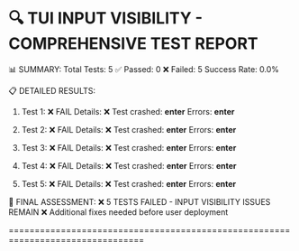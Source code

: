 🔍 TUI INPUT VISIBILITY - COMPREHENSIVE TEST REPORT
================================================================================

📊 SUMMARY:
   Total Tests: 5
   ✅ Passed: 0
   ❌ Failed: 5
   Success Rate: 0.0%

📋 DETAILED RESULTS:

1. Test 1: ❌ FAIL
   Details: ❌ Test crashed: __enter__
   Errors: __enter__

2. Test 2: ❌ FAIL
   Details: ❌ Test crashed: __enter__
   Errors: __enter__

3. Test 3: ❌ FAIL
   Details: ❌ Test crashed: __enter__
   Errors: __enter__

4. Test 4: ❌ FAIL
   Details: ❌ Test crashed: __enter__
   Errors: __enter__

5. Test 5: ❌ FAIL
   Details: ❌ Test crashed: __enter__
   Errors: __enter__

🎯 FINAL ASSESSMENT:
   ❌ 5 TESTS FAILED - INPUT VISIBILITY ISSUES REMAIN
   ❌ Additional fixes needed before user deployment

================================================================================